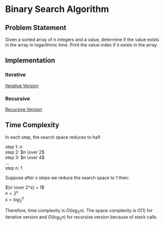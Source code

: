 # Binary Search Algorithm

## Problem Statement
Given a sorted array of n integers and a value, determine if the value exists in the array 
in logarithmic time. Print the value index if it exists in the array.

## Implementation

### Iterative
[Iterative Version](./iterative-binary-search.go)

### Recursive
[Recursive Version](./recursive-binary-search.go)

## Time Complexity

In each step, the search space reduces to half. 

step 1:  $n$   
step 2: $n \over 2$  
step 3: $n \over 4$  
...  
step n:  1  


Suppose after $s$ steps we reduce the search space to 1 then:

  ${n \over 2^s} = 1$  
  $n = 2^s$  
  $s = log_2^n$  

Therefore, time complexity is $O(log_2 n)$.
The space complexity is $O(1)$ for iterative version and $O(log_2 n)$ for recursive version because of stack calls.
